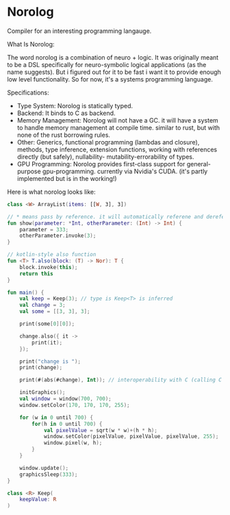 # Norolog
Compiler for an interesting programming langauge.

What Is Norolog:

The word norolog is a combination of neuro + logic. It was originally meant to be a DSL specifically for neuro-symbolic logical applications (as the name suggests). But i figured out for it to be fast i want it to provide enough low level functionality. So for now, it's a systems programming language.

Specifications:

- Type System: Norolog is statically typed.
- Backend: It binds to C as backend.
- Memory Management: Norolog will not have a GC. it will have a system to handle memory management at compile time. similar to rust, but with none of the rust borrowing rules.
- Other: Generics, functional programming (lambdas and closure), methods, type inference, extension functions, working with references directly (but safely), nullability- mutability-errorability of types.
- GPU Programming: Norolog provides first-class support for general-purpose gpu-programming. currently via Nvidia's CUDA. (it's partly implemented but is in the working!)

Here is what norolog looks like:

```kotlin
class <W> ArrayList(items: [[W, 3], 3])

// * means pass by reference. it will automatically referene and dereference it
fun show(parameter: *Int, otherParameter: (Int) -> Int) {
    parameter = 333;
    otherParameter.invoke(3);
}

// kotlin-style also function
fun <T> T.also(block: (T) -> Nor): T {
    block.invoke(this);
    return this
}

fun main() {
    val keep = Keep(3); // type is Keep<T> is inferred
    val change = 3;
    val some = [[3, 3], 3];

    print(some[0][0]);

    change.also({ it ->
        print(it);
    });

    print("change is ");
    print(change);

    print(#(abs(#change), Int)); // interoperability with C (calling C's abs function)

    initGraphics();
    val window = window(700, 700);
    window.setColor(170, 170, 170, 255);

    for (w in 0 until 700) {
        for(h in 0 until 700) {
            val pixelValue = sqrt(w * w)+(h * h);
            window.setColor(pixelValue, pixelValue, pixelValue, 255);
            window.pixel(w, h);
        }
    }

    window.update();
    graphicsSleep(333);
}

class <R> Keep(
    keepValue: R
)

```
